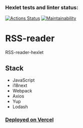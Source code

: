 ### Hexlet tests and linter status:
[![Actions Status](https://github.com/SaXaReD/frontend-project-11/actions/workflows/hexlet-check.yml/badge.svg)](https://github.com/SaXaReD/frontend-project-11/actions)
[![Maintainability](https://api.codeclimate.com/v1/badges/4f77ae4efda1475ab2c2/maintainability)](https://codeclimate.com/github/SaXaReD/frontend-project-11/maintainability)
# RSS-reader
RSS-reader-hexlet
## Stack
* JavaScript
* i18next
* Webpack
* Axios
* Yup
* Lodash
### [Deployed on Vercel](https://frontend-project-11-nine-wheat.vercel.app/)